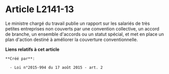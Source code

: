# Article L2141-13

Le ministre chargé du travail publie un rapport sur les salariés de très petites entreprises non couverts par une convention
collective, un accord de branche, un ensemble d'accords ou un statut spécial, et met en place un plan d'action destiné à
améliorer la couverture conventionnelle.

**Liens relatifs à cet article**

	**Créé par**:

	  - Loi n°2015-994 du 17 août 2015 - art. 2

